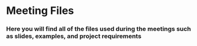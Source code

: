 <h1>Meeting Files</h1>
<h3>Here you will find all of the files used during the meetings such as slides, examples, and project requirements</h3>
